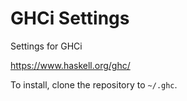 GHCi Settings
=============

Settings for GHCi

https://www.haskell.org/ghc/

To install, clone the repository to `~/.ghc`.

